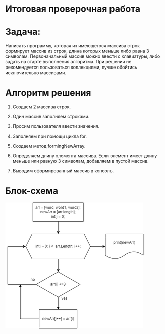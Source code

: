 # Итоговая проверочная работа

# Задача:
Написать программу, которая из имеющегося массива строк формирует массив из строк, длина которых меньше либо равна 3 символам. Первоначальный массив можно ввести с клавиатуры, либо задать на старте выполнения алгоритма. При решении не рекомендуется пользоваться коллекциями, лучше обойтись исключительно массивами.

# Алгоритм решения

1. Создаем 2 массива строк.

2. Один массив заполняем строками.

3. Просим пользователя ввести значения.

4. Заполняем при помощи цикла for.

5. Создаем метод formingNewArray.

6. Определяем длину элемента массива. Если элемент имеет длину меньше или равную 3 символам, добавляем в пустой массив.

7. Выводим сформированный массив в консоль.

# Блок-схема
![блок-схема](./Diagram/diagram.png)